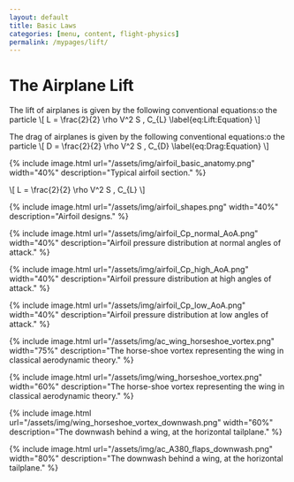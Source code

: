 ```yaml
---
layout: default
title: Basic Laws
categories: [menu, content, flight-physics]
permalink: /mypages/lift/
---
```


# The Airplane Lift

The lift of airplanes is given by the following conventional equations:o the particle
\\[
  L = \frac{2}{2} \rho V^2 S \, C_{L}
  \label{eq:Lift:Equation}
\\]

The drag of airplanes is given by the following conventional equations:o the particle
\\[
  D = \frac{2}{2} \rho V^2 S \, C_{D}
  \label{eq:Drag:Equation}
\\]

{% include image.html
  url="/assets/img/airfoil_basic_anatomy.png"
  width="40%"
  description="Typical airfoil section."
  %}


  \\[
    L = \frac{2}{2} \rho V^2 S \, C_{L}
  \\]

{% include image.html
  url="/assets/img/airfoil_shapes.png"
  width="40%"
  description="Airfoil designs."
  %}

{% include image.html
  url="/assets/img/airfoil_Cp_normal_AoA.png"
  width="40%"
  description="Airfoil pressure distribution at normal angles of attack."
  %}

{% include image.html
  url="/assets/img/airfoil_Cp_high_AoA.png"
  width="40%"
  description="Airfoil pressure distribution at high angles of attack."
  %}

{% include image.html
  url="/assets/img/airfoil_Cp_low_AoA.png"
  width="40%"
  description="Airfoil pressure distribution at low angles of attack."
  %}

{% include image.html
  url="/assets/img/ac_wing_horseshoe_vortex.png"
  width="75%"
  description="The horse-shoe vortex representing the wing in classical aerodynamic theory."
  %}

{% include image.html
  url="/assets/img/wing_horseshoe_vortex.png"
  width="60%"
  description="The horse-shoe vortex representing the wing in classical aerodynamic theory."
  %}

{% include image.html
  url="/assets/img/wing_horseshoe_vortex_downwash.png"
  width="60%"
  description="The downwash behind a wing, at the horizontal tailplane."
  %}

{% include image.html
  url="/assets/img/ac_A380_flaps_downwash.png"
  width="80%"
  description="The downwash behind a wing, at the horizontal tailplane."
  %}
